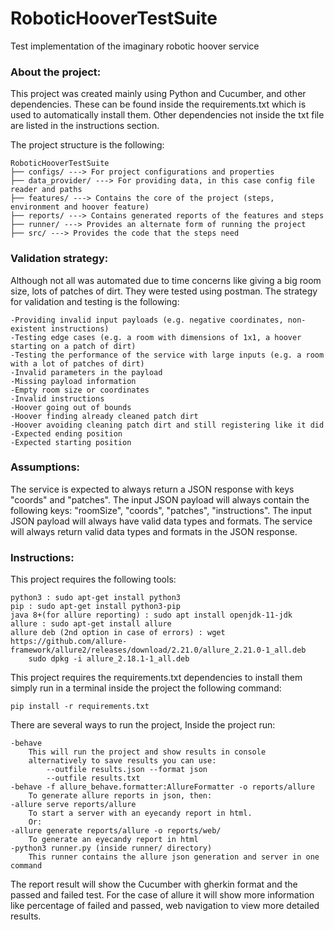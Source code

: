 # RoboticHooverTestSuite
Test implementation of the imaginary robotic hoover service


### About the project:
This project was created mainly using Python and Cucumber, and other dependencies. 
These can be found inside the requirements.txt which is used to automatically install them.
Other dependencies not inside the txt file are listed in the instructions section.

The project structure is the following:

    RoboticHooverTestSuite
    ├── configs/ ---> For project configurations and properties
    ├── data_provider/ ---> For providing data, in this case config file reader and paths
    ├── features/ ---> Contains the core of the project (steps, environment and hoover feature)
    ├── reports/ ---> Contains generated reports of the features and steps
    ├── runner/ ---> Provides an alternate form of running the project
    ├── src/ ---> Provides the code that the steps need


### Validation strategy:

Although not all was automated due to time concerns like giving a big room size, lots of patches of dirt. 
They were tested using postman. The strategy for validation and testing is the following:

    -Providing invalid input payloads (e.g. negative coordinates, non-existent instructions)
    -Testing edge cases (e.g. a room with dimensions of 1x1, a hoover starting on a patch of dirt)
    -Testing the performance of the service with large inputs (e.g. a room with a lot of patches of dirt)
    -Invalid parameters in the payload
    -Missing payload information
    -Empty room size or coordinates
    -Invalid instructions
    -Hoover going out of bounds
    -Hoover finding already cleaned patch dirt
    -Hoover avoiding cleaning patch dirt and still registering like it did
    -Expected ending position
    -Expected starting position


### Assumptions:

The service is expected to always return a JSON response with keys "coords" and "patches".
The input JSON payload will always contain the following keys: "roomSize", "coords", "patches", "instructions".
The input JSON payload will always have valid data types and formats.
The service will always return valid data types and formats in the JSON response.

### Instructions:

This project requires the following tools:

    python3 : sudo apt-get install python3
    pip : sudo apt-get install python3-pip
    java 8+(for allure reporting) : sudo apt install openjdk-11-jdk
    allure : sudo apt-get install allure
    allure deb (2nd option in case of errors) : wget https://github.com/allure-framework/allure2/releases/download/2.21.0/allure_2.21.0-1_all.deb
        sudo dpkg -i allure_2.18.1-1_all.deb
    

This project requires the requirements.txt dependencies to install them simply run in a terminal inside the project the following command:
        
    pip install -r requirements.txt

There are several ways to run the project, Inside the project run:

    -behave 
        This will run the project and show results in console
        alternatively to save results you can use: 
            --outfile results.json --format json
            --outfile results.txt
    -behave -f allure_behave.formatter:AllureFormatter -o reports/allure
        To generate allure reports in json, then:
    -allure serve reports/allure
        To start a server with an eyecandy report in html.
        Or:
    -allure generate reports/allure -o reports/web/
        To generate an eyecandy report in html
    -python3 runner.py (inside runner/ directory)
        This runner contains the allure json generation and server in one command
      

The report result will show the Cucumber with gherkin format and the passed and failed test.
For the case of allure it will show more information like percentage of failed and passed, 
web navigation to view more detailed results. 

